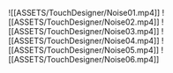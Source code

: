 ![[ASSETS/TouchDesigner/Noise01.mp4]]
![[ASSETS/TouchDesigner/Noise02.mp4]]
![[ASSETS/TouchDesigner/Noise03.mp4]]
![[ASSETS/TouchDesigner/Noise04.mp4]]
![[ASSETS/TouchDesigner/Noise05.mp4]]
![[ASSETS/TouchDesigner/Noise06.mp4]]